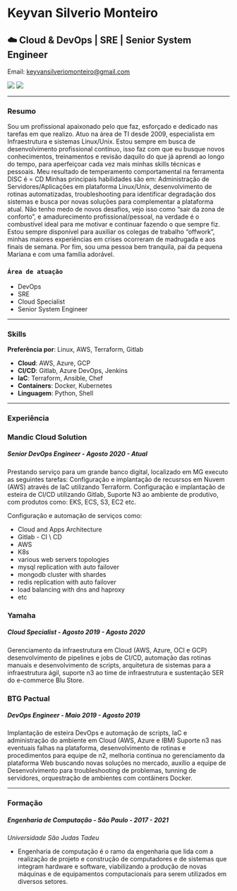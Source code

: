 # Keyvan Silverio Monteiro

##  ☁️ Cloud & DevOps | SRE | Senior System Engineer

Email:  keyvansilveriomonteiro@gmail.com 

[![](https://raw.github.com/github/media/master/octocats/blacktocat-32.png)](https://github.com/keyvansilverio)
[![](https://cdn3.iconfinder.com/data/icons/socialnetworking/32/linkedin.png)](https://www.linkedin.com/in/keyvan-silverio-monteiro-88b44077/)


---
### Resumo

Sou um profissional apaixonado pelo que faz, esforçado e dedicado nas tarefas em que realizo.
Atuo na área de TI desde 2009, especialista em Infraestrutura e sistemas Linux/Unix.
Estou sempre em busca de desenvolvimento profissional contínuo, isso faz com que eu busque novos conhecimentos, treinamentos e revisão daquilo do que já aprendi ao longo do tempo, para aperfeiçoar cada vez mais minhas skills técnicas e pessoais.
Meu resultado de temperamento comportamental na ferramenta DISC é = CD
Minhas principais habilidades são em: Administração de Servidores/Aplicações em plataforma Linux/Unix,
desenvolvimento de rotinas automatizadas, troubleshooting para identificar degradação dos sistemas e
busca por novas soluções para complementar a plataforma atual.
Não tenho medo de novos desafios, vejo isso como “sair da zona de conforto”, e amadurecimento profissional/pessoal, na
verdade é o combustível ideal para me motivar e continuar fazendo o que sempre fiz.
Estou sempre disponível para auxiliar os colegas de trabalho “offwork”, minhas maiores experiências em crises ocorreram de madrugada e aos finais de semana.
Por fim, sou uma pessoa bem tranquila, pai da pequena Mariana e com uma família adorável.

### `Área de atuação`

- DevOps
- SRE
- Cloud Specialist
- Senior System Engineer

---
### Skills

**Preferência por**: Linux, AWS, Terraform, Gitlab 

- **Cloud**: AWS, Azure, GCP
- **CI/CD**: Gitlab, Azure DevOps, Jenkins
- **IaC**:   Terraform, Ansible, Chef
- **Containers**:    Docker, Kubernetes
- **Linguagem**:    Python, Shell

---
### Experiência

### Mandic Cloud Solution

##### Senior DevOps Engineer - Agosto 2020 - Atual

Prestando serviço para um grande banco digital, localizado em MG executo as seguintes tarefas: Configuração e implantação de recusrsos em Nuvem (AWS) através de IaC utilizando Terraform. Configuração e implantação de esteira de CI/CD utilizando Gitlab, Suporte N3 ao ambiente de produtivo, com produtos como: EKS, ECS, S3, EC2 etc.

Configuração e automação de serviços como:
- Cloud and Apps Architecture
- Gitlab - CI \ CD
- AWS
- K8s
- various web servers topologies
- mysql replication with auto failover
- mongodb cluster with shardes
- redis replication with auto failover
- load balancing with dns and haproxy
- etc

### Yamaha

##### Cloud Specialist - Agosto 2019 - Agosto 2020

Gerenciamento da infraestrutura em Cloud (AWS, Azure, OCI e GCP) desenvolvimento de pipelines e jobs de CI/CD, automação das rotinas manuais e desenvolvimento de scripts, arquitetura de sistemas para a infraestrutura ágil, suporte n3 ao time de infraestrutura e sustentação SER do e-commerce Blu Store.

### BTG Pactual

##### DevOps Engineer - Maio 2019 - Agosto 2019

Implantação de esteira DevOps e automação de scripts, IaC e administração do ambiente em Cloud (AWS, Azure e IBM) Suporte n3 nas eventuais falhas na plataforma, desenvolvimento de rotinas e procedimentos para equipe de n2, melhoria continua no gerenciamento da plataforma Web buscando novas soluções no mercado, auxílio a equipe de Desenvolvimento para troubleshooting de problemas, tunning de servidores, orquestração de ambientes com contâiners Docker.

---
### Formação

##### Engenharia de Computação - São Paulo - 2017 - 2021

*Universidade São Judas Tadeu*  

- Engenharia de computação é o ramo da engenharia que lida com a realização de projeto e construção de computadores e de sistemas que integram hardware e software, viabilizando a produção de novas máquinas e de equipamentos computacionais para serem utilizados em diversos setores.